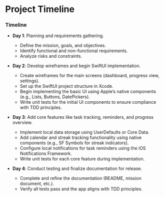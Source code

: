 # Project Timeline

### Timeline

- **Day 1**: Planning and requirements gathering.
  - Define the mission, goals, and objectives.
  - Identify functional and non-functional requirements.
  - Analyze risks and constraints.

- **Day 2**: Develop wireframes and begin SwiftUI implementation.
  - Create wireframes for the main screens (dashboard, progress view, settings).
  - Set up the SwiftUI project structure in Xcode.
  - Begin implementing the basic UI using Apple’s native components (e.g., Lists, Buttons, DatePickers).
  - Write unit tests for the initial UI components to ensure compliance with TDD principles.

- **Day 3**: Add core features like task tracking, reminders, and progress overview.
  - Implement local data storage using UserDefaults or Core Data.
  - Add calendar and streak tracking functionality using native components (e.g., SF Symbols for streak indicators).
  - Configure local notifications for task reminders using the iOS Notifications Framework.
  - Write unit tests for each core feature during implementation.

- **Day 4**: Conduct testing and finalize documentation for release.
  - Complete and refine the documentation (README, mission document, etc.).
  - Verify all tests pass and the app aligns with TDD principles.

